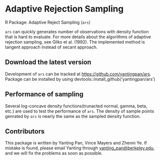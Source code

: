 # Adaptive Rejection Sampling
R Package: Adaptive Reject Sampling (`ars`)

`ars` can quickly generates number of observations with density function that is hard to evaluate. For more details about the algorithms of adaptive rejection sampling, see Gilks et al. (1992). The implemented method is tangent approach instead of secant approach.


## Download the latest version
Development of `ars` can be tracked at https://github.com/yantingpan/ars.
Package can be installed by using devtools::install_github(’yantingpan/ars’)


## Performance of sampling
Several log-concave density functions(trunacted normal, gamma, beta, etc.) are used to test the performance of `ars`. The density of sample points genrated by `ars` is nearly the same as the sampled density function.   


## Contributors
This package is written by Yanting Pan, Vince Mayers and Zhenni Ye. If mistake is found, please email Yanting through <yanting_pan@berkeley.edu>, and we will fix the problems as soon as possible.
